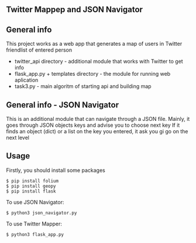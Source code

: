 ## Twitter Mappep and JSON Navigator

## General info
This project works as a web app that generates a map of users in Twitter friendlist of entered person
* twitter_api directory - additional module that works with Twitter to get info
* flask_app.py + templates directory - the module for running web aplication
* task3.py - main algoritm of starting api and building map

## General info - JSON Navigator
This is an additional module that can navigate through a JSON file. Mainly, it goes through JSON objects keys and advise you to choose next key
If it finds an object (dict) or a list on the key you entered, it ask you gi go on the next level

## Usage
Firstly, you should install some packages

```
$ pip install folium
$ pip install geopy
$ pip install flask
```

To use JSON Navigator:

```
$ python3 json_navigator.py
```

To use Twitter Mapper:

```
$ python3 flask_app.py
```
